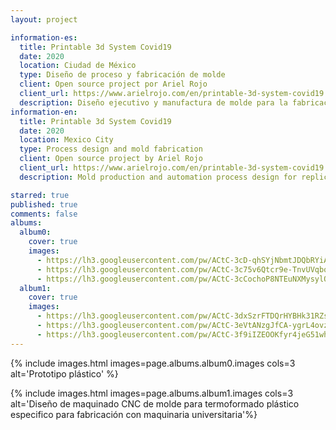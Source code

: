 ```yaml
---
layout: project

information-es:
  title: Printable 3d System Covid19
  date: 2020
  location: Ciudad de México
  type: Diseño de proceso y fabricación de molde
  client: Open source project por Ariel Rojo
  client_url: https://www.arielrojo.com/en/printable-3d-system-covid19
  description: Diseño ejecutivo y manufactura de molde para la fabricación de la mascarilla auxiliar respiratoria diseñada por Ariel Rojo
information-en:
  title: Printable 3d System Covid19
  date: 2020
  location: Mexico City
  type: Process design and mold fabrication
  client: Open source project by Ariel Rojo
  client_url: https://www.arielrojo.com/en/printable-3d-system-covid19
  description: Mold production and automation process design for replicability of covid19 auxiliary respiratory mask project coordinated by Ariel Rojo Design Studio

starred: true
published: true
comments: false
albums:
  album0:
    cover: true
    images:
      - https://lh3.googleusercontent.com/pw/ACtC-3cD-qhSYjNbmtJDQbRYiADeimXCqlfNl4fxAhnD8dCM3oMtL3oK8-zj_-sYEweLFMWpjc_96W-jWaK-jWmOx4VvVBXSgvECfEXhngxYZbWyUVsx_gXJdKjA5xAAEZVcpqmZhAP54GdrutNjEjvA0hJesg=w1086-h706-no?authuser=1
      - https://lh3.googleusercontent.com/pw/ACtC-3c75v6Qtcr9e-TnvUVqbqV0DFM0qHr6bQA9NqgDb7jjOQvGLUJTJuTCWOGeetfkuEcooQqntVw_i8OLIG2pgzJo6_45wnATQm3aPHxpRqtFLRqCFcPY-voUfDdiUse071Wm62mzS47TLE3gFEg5_c2Gxg=w764-h1018-no?authuser=1
      - https://lh3.googleusercontent.com/pw/ACtC-3cCochoP8NTEuNXMysylQq8roXX351rC89JVQWGHNy8xVWNHTUJIGTt_ZQXIMkQsrx73OzpRpn_RLOjcY8tMfwwndh6p1i1bhDD6Fv9qLIZ_wkL0AJkColI4KVXWbFkt263nrm4y36sJXrA2VDC0H4T6g=w1192-h717-no?authuser=1
  album1:
    cover: true
    images:
      - https://lh3.googleusercontent.com/pw/ACtC-3dxSzrFTDQrHYBHk31RZsW16E5S-qbgQ_RXIyEKcIWbY9GQ_Z5Ynf9J1lDriSGX9sqwp6q_JbOmKhU0NMW4T8pW9m-GP-cMVy538OdjQKbeKvt1mOSGNLcZtKnxDfkcicDwICs2cnuC98r0VNePTBC42w=w1060-h984-no?authuser=1
      - https://lh3.googleusercontent.com/pw/ACtC-3eVtANzgJfCA-ygrL4ovzmEoehYQ7CEO55lEpkKYn7UwN5MjPSmzR0nk-gmtANd0iMxpdaFJ1mUYf-H5Z08bPUoZprfwMxFh4XptvQS10876KasKMc3lh0PHa3yDfCbhOlRiDcZ_7yWftc4A_BN1BMt3g=w446-h576-no?authuser=1
      - https://lh3.googleusercontent.com/pw/ACtC-3f9iIZEOOKfyr4jeG51whX77LKJ7k1fdgYMQki3C9FQoaxlIW_KvYMpGgTOo1j1o0Gr1Ac7hz0YFOegVZKKbkEOxawuJpmr99w4Nu0RNl2I-bXryb4QmzaVscWSag4YHO-VwoAfUvFNEqMhUKOYUmdTGw=w1748-h1018-no?authuser=1
---
```


{% include images.html images=page.albums.album0.images cols=3 alt='Prototipo plástico' %}

{% include images.html images=page.albums.album1.images cols=3 alt='Diseño de maquinado CNC de molde para termoformado plástico especifico para fabricación con maquinaria universitaria'%}

<!-- TODO: Agregar archivos para corte en GitHub y mandárselos a Ariel  -->
